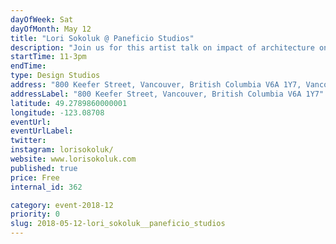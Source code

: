 ```yaml
---
dayOfWeek: Sat
dayOfMonth: May 12
title: "Lori Sokoluk @ Paneficio Studios"
description: "Join us for this artist talk on impact of architecture on Lori's art practice, and desired impact of the artwork on our city."
startTime: 11-3pm
endTime: 
type: Design Studios
address: "800 Keefer Street, Vancouver, British Columbia V6A 1Y7, Vancouver, BC, Canada"
addressLabel: "800 Keefer Street, Vancouver, British Columbia V6A 1Y7"
latitude: 49.2789860000001
longitude: -123.08708
eventUrl: 
eventUrlLabel: 
twitter: 
instagram: lorisokoluk/
website: www.lorisokoluk.com
published: true
price: Free
internal_id: 362

category: event-2018-12
priority: 0
slug: 2018-05-12-lori_sokoluk__paneficio_studios
---
```

